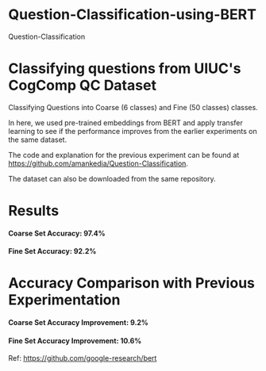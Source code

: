 # Question-Classification-using-BERT

Question-Classification

# Classifying questions from UIUC's CogComp QC Dataset

Classifying Questions into Coarse (6 classes) and Fine (50 classes) classes.

In here, we used pre-trained embeddings from BERT and apply transfer learning to see if the performance improves from the earlier experiments on the same dataset.

The code and explanation for the previous experiment can be found at https://github.com/amankedia/Question-Classification.

The dataset can also be downloaded from the same repository.

# Results

#### Coarse Set Accuracy: 97.4%
#### Fine Set Accuracy: 92.2%

# Accuracy Comparison with Previous Experimentation

#### Coarse Set Accuracy Improvement: 9.2%
#### Fine Set Accuracy Improvement: 10.6%

Ref: https://github.com/google-research/bert
